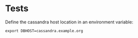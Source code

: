 # Tests

Define the cassandra host location in an environment variable:

```
export DBHOST=cassandra.example.org
```
